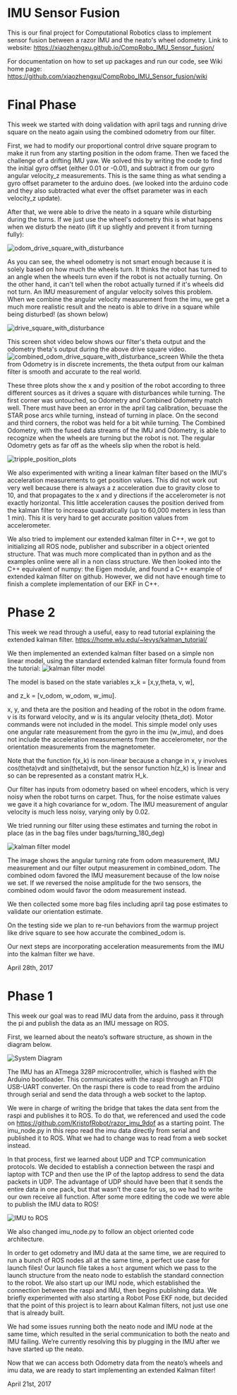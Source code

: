 # IMU Sensor Fusion
This is our final project for Computational Robotics class to implement sensor fusion between a razor IMU and the neato's wheel odometry.
Link to website:
https://xiaozhengxu.github.io/CompRobo_IMU_Sensor_fusion/

For documentation on how to set up packages and run our code, see Wiki home page:
https://github.com/xiaozhengxu/CompRobo_IMU_Sensor_fusion/wiki

# Final Phase

This week we started with doing validation with april tags and running drive square on the neato again using the combined odometry from our filter. 

First, we had to modify our proportional control drive square program to make it run from any starting position in the odom frame. Then we faced the challenge of a drifting IMU yaw. We solved this by writing the code to find the initial gyro offset (either 0.01 or -0.01), and subtract it from our gyro angular velocity_z measurements. This is the same thing as what sending a gyro offset parameter to the arduino does. (we looked into the arduino code and they also subtracted what ever the offset parameter was in each velocity_z update). 

After that, we were able to drive the neato in a square while disturbing during the turns. 
If we just use the wheel's odometry this is what happens when we disturb the neato (lift it up slightly and prevent it from turning fully):

![odom_drive_square_with_disturbance](media/drive_square_with_dist_odom.gif)

As you can see, the wheel odometry is not smart enough because it is solely based on how much the wheels turn. It thinks the robot has turned to an angle when the wheels turn even if the robot is not actually turning. On the other hand, it can't tell when the robot actually turned if it's wheels did not turn. An IMU measurement of angular velocity solves this problem. When we combine the angular velocity measurement from the imu, we get a much more realistic result and the neato is able to drive in a square while being disturbed! (as shown below)

![drive_square_with_disturbance](media/drive_square_with_dist.gif)

This screen shot video below shows our filter's theta output and the odometry theta's output during the above drive square video. 
![combined_odom_drive_square_with_disturbance_screen](media/drive_square_with_disturbance_screen.gif)
While the theta from Odometry is in discrete increments, the theta output from our kalman filter is smooth and accurate to the real world. 

These three plots show the x and y position of the robot according to three different sources as it drives a square with disturbances while turning. The first corner was untouched, so Odometry and Combined Odometry match well. There must have been an error in the april tag calibration, becuase the STAR pose arcs while turning, instead of turning in place. On the second and third corners, the robot was held for a bit while turning. The Combined Odometry, with the fused data streams of the IMU and Odometry, is able to recognize when the wheels are turning but the robot is not. The regular Odometry gets as far off as the wheels slip when the robot is held. 

![tripple_position_plots](media/plot3.png)

We also experimented with writing a linear kalman filter based on the IMU's acceleration measurements to get position values. This did not work out very well because there is always a z acceleration due to gravity close to 10, and that propagates to the x and y directions if the accelerometer is not exactly horizontal. This little acceleration causes the position derived from the kalman filter to increase quadratically (up to 60,000 meters in less than 1 min). This it is very hard to get accurate position values from accelerometer. 

We also tried to implement our extended kalman filter in C++, we got to initializing all ROS node, publisher and subscriber in a object oriented structure. That was much more complicated than in python and as the examples online were all in a non class structure. We then looked into the C++ equivalent of numpy: the Eigen module, and found a C++ example of extended kalman filter on github. However, we did not have enough time to finish a complete implementation of our EKF in C++. 

# Phase 2
This week we read through a useful, easy to read tutorial explaining the extended kalman filter. https://home.wlu.edu/~levys/kalman_tutorial/

We then implemented an extended kalman filter based on a simple non linear model, using the standard extended kalman filter formula found from the tutorial:
![kalman filter model](media/kalman_update_model.PNG)

The model is based on the state variables x_k = [x,y,theta, v, w], 

and z_k = [v_odom, w_odom, w_imu]. 

x, y, and theta are the position and heading of the robot in the odom frame. v is its forward velocity, and w is its angular velocity (theta_dot). Motor commands were not included in the model. 
This simple model only uses one angular rate measurement from the gyro in the imu (w_imu), and does not include the acceleration measurements from the accelerometer, nor the orientation measurements from the magnetometer. 

Note that the function f(x_k) is non-linear because a change in x, y involves cos(theta)*v*dt and sin(theta)*v*dt, but the sensor function h(z_k) is linear and so can be represented as a constant matrix H_k. 

Our filter has inputs from odometry based on wheel encoders, which is very noisy when the robot turns on carpet. Thus, for the noise estimate values we gave it a high covariance for w_odom. The IMU measurement of angular velocity is much less noisy, varying only by 0.02. 

We tried running our filter using these estimates and turning the robot in place (as in the bag files under bags/turning_180_deg) 

![kalman filter model](media/simple_filter_combined_odom.png)

The image shows the angular turning rate from odom measurement, IMU measurement and our filter output measurement in combined_odom.
The combined odom favored the IMU measurement because of the low noise we set. If we reversed the noise amplitude for the two sensors, the combined odom would favor the odom measurement instead. 

We then collected some more bag files including april tag pose estimates to validate our orientation estimate. 

On the testing side we plan to re-run behaviors from the warmup project like drive square to see how accurate the combined_odom is.

Our next steps are incorporating acceleration measurements from the IMU into the kalman filter we have.

April 28th, 2017


# Phase 1

This week our goal was to read IMU data from the arduino, pass it through the pi and publish the data as an IMU message on ROS. 

First, we learned about the neato’s software structure, as shown in the diagram below.

![System Diagram](media/system.png)

The IMU has an ATmega 328P microcontroller, which is flashed with the Arduino bootloader. This communicates with the raspi through an FTDI USB-UART converter. On the raspi there is code to read from the arduino through serial and send the data through a web socket to the laptop. 

We were in charge of writing the bridge that takes the data sent from the raspi and publishes it to ROS. To do that, we referenced and used the code on https://github.com/KristofRobot/razor_imu_9dof as a starting point. The imu_node.py in this repo read the imu data directly from serial and published it to ROS. What we had to change was to read from a web socket instead. 

In that process, first we learned about UDP and TCP communication protocols. We decided to establish a connection between the raspi and laptop with TCP and then use the IP of the laptop address to send the data packets in UDP. The advantage of UDP should have been that it sends the entire data in one pack, but that wasn’t the case for us, so we had to write our own receive all function. 
After some more editing the code we were able to publish the IMU data to ROS! 

![IMU to ROS](media/imu_visulization_2.gif)

We also changed imu_node.py to follow an object oriented code architecture. 

In order to get odometry and IMU data at the same time, we are required to run a bunch of ROS nodes all at the same time, a perfect use case for launch files! Our launch file takes a `host` argument which we pass to the launch structure from the neato node to establish the standard connection to the robot. We also start up our IMU node, which established the connection between the raspi and IMU, then begins publishing data. We briefly experimented with also starting a Robot Pose EKF node, but decided that the point of this project is to learn about Kalman filters, not just use one that is already built. 

We had some issues running both the neato node and IMU node at the same time, which resulted in the serial communication to both the neato and IMU failing. We’re currently resolving this by plugging in the IMU after we have started up the neato. 

Now that we can access both Odometry data from the neato’s wheels and imu data, we are ready to start implementing an extended Kalman filter! 

April 21st, 2017
